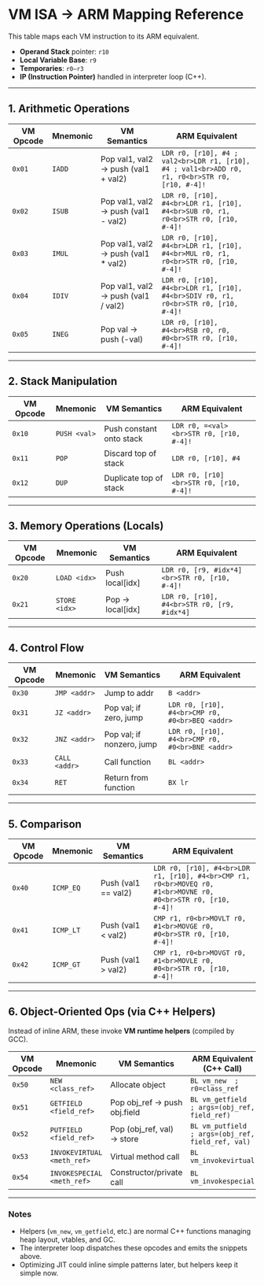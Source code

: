 # VM ISA → ARM Mapping Reference

This table maps each VM instruction to its ARM equivalent.

- **Operand Stack** pointer: `r10`
- **Local Variable Base**: `r9`
- **Temporaries**: `r0–r3`
- **IP (Instruction Pointer)** handled in interpreter loop (C++).

---

## 1. Arithmetic Operations

| VM Opcode | Mnemonic | VM Semantics                         | ARM Equivalent                                                                                  |
| --------- | -------- | ------------------------------------ | ----------------------------------------------------------------------------------------------- |
| `0x01`    | `IADD`   | Pop val1, val2 → push (val1 + val2)  | `LDR r0, [r10], #4 ; val2<br>LDR r1, [r10], #4 ; val1<br>ADD r0, r1, r0<br>STR r0, [r10, #-4]!` |
| `0x02`    | `ISUB`   | Pop val1, val2 → push (val1 - val2)  | `LDR r0, [r10], #4<br>LDR r1, [r10], #4<br>SUB r0, r1, r0<br>STR r0, [r10, #-4]!`               |
| `0x03`    | `IMUL`   | Pop val1, val2 → push (val1 \* val2) | `LDR r0, [r10], #4<br>LDR r1, [r10], #4<br>MUL r0, r1, r0<br>STR r0, [r10, #-4]!`               |
| `0x04`    | `IDIV`   | Pop val1, val2 → push (val1 / val2)  | `LDR r0, [r10], #4<br>LDR r1, [r10], #4<br>SDIV r0, r1, r0<br>STR r0, [r10, #-4]!`              |
| `0x05`    | `INEG`   | Pop val → push (-val)                | `LDR r0, [r10], #4<br>RSB r0, r0, #0<br>STR r0, [r10, #-4]!`                                    |

---

## 2. Stack Manipulation

| VM Opcode | Mnemonic     | VM Semantics             | ARM Equivalent                          |
| --------- | ------------ | ------------------------ | --------------------------------------- |
| `0x10`    | `PUSH <val>` | Push constant onto stack | `LDR r0, =<val><br>STR r0, [r10, #-4]!` |
| `0x11`    | `POP`        | Discard top of stack     | `LDR r0, [r10], #4`                     |
| `0x12`    | `DUP`        | Duplicate top of stack   | `LDR r0, [r10]<br>STR r0, [r10, #-4]!`  |

---

## 3. Memory Operations (Locals)

| VM Opcode | Mnemonic      | VM Semantics     | ARM Equivalent                                |
| --------- | ------------- | ---------------- | --------------------------------------------- |
| `0x20`    | `LOAD <idx>`  | Push local[idx]  | `LDR r0, [r9, #idx*4]<br>STR r0, [r10, #-4]!` |
| `0x21`    | `STORE <idx>` | Pop → local[idx] | `LDR r0, [r10], #4<br>STR r0, [r9, #idx*4]`   |

---

## 4. Control Flow

| VM Opcode | Mnemonic      | VM Semantics              | ARM Equivalent                                  |
| --------- | ------------- | ------------------------- | ----------------------------------------------- |
| `0x30`    | `JMP <addr>`  | Jump to addr              | `B <addr>`                                      |
| `0x31`    | `JZ <addr>`   | Pop val; if zero, jump    | `LDR r0, [r10], #4<br>CMP r0, #0<br>BEQ <addr>` |
| `0x32`    | `JNZ <addr>`  | Pop val; if nonzero, jump | `LDR r0, [r10], #4<br>CMP r0, #0<br>BNE <addr>` |
| `0x33`    | `CALL <addr>` | Call function             | `BL <addr>`                                     |
| `0x34`    | `RET`         | Return from function      | `BX lr`                                         |

---

## 5. Comparison

| VM Opcode | Mnemonic  | VM Semantics        | ARM Equivalent                                                                                                |
| --------- | --------- | ------------------- | ------------------------------------------------------------------------------------------------------------- |
| `0x40`    | `ICMP_EQ` | Push (val1 == val2) | `LDR r0, [r10], #4<br>LDR r1, [r10], #4<br>CMP r1, r0<br>MOVEQ r0, #1<br>MOVNE r0, #0<br>STR r0, [r10, #-4]!` |
| `0x41`    | `ICMP_LT` | Push (val1 < val2)  | `CMP r1, r0<br>MOVLT r0, #1<br>MOVGE r0, #0<br>STR r0, [r10, #-4]!`                                           |
| `0x42`    | `ICMP_GT` | Push (val1 > val2)  | `CMP r1, r0<br>MOVGT r0, #1<br>MOVLE r0, #0<br>STR r0, [r10, #-4]!`                                           |

---

## 6. Object-Oriented Ops (via C++ Helpers)

Instead of inline ARM, these invoke **VM runtime helpers** (compiled by GCC).

| VM Opcode | Mnemonic                   | VM Semantics                 | ARM Equivalent (C++ Call)                          |
| --------- | -------------------------- | ---------------------------- | -------------------------------------------------- |
| `0x50`    | `NEW <class_ref>`          | Allocate object              | `BL vm_new  ; r0=class_ref`                        |
| `0x51`    | `GETFIELD <field_ref>`     | Pop obj_ref → push obj.field | `BL vm_getfield  ; args=(obj_ref, field_ref)`      |
| `0x52`    | `PUTFIELD <field_ref>`     | Pop (obj_ref, val) → store   | `BL vm_putfield  ; args=(obj_ref, field_ref, val)` |
| `0x53`    | `INVOKEVIRTUAL <meth_ref>` | Virtual method call          | `BL vm_invokevirtual`                              |
| `0x54`    | `INVOKESPECIAL <meth_ref>` | Constructor/private call     | `BL vm_invokespecial`                              |

---

### Notes

- Helpers (`vm_new`, `vm_getfield`, etc.) are normal C++ functions managing heap layout, vtables, and GC.
- The interpreter loop dispatches these opcodes and emits the snippets above.
- Optimizing JIT could inline simple patterns later, but helpers keep it simple now.
